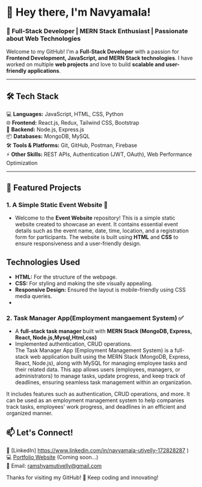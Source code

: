 
# 👋 Hey there, I'm Navyamala!  
### 🌟 Full-Stack Developer | MERN Stack Enthusiast | Passionate about Web Technologies  

Welcome to my GitHub! I'm a **Full-Stack Developer** with a passion for **Frontend Development, JavaScript, and MERN Stack technologies**.  I have worked on multiple **web projects** and love to build **scalable and user-friendly applications**.  

---

## 🛠️ Tech Stack  
💻 **Languages:** JavaScript, HTML, CSS, Python  
🌐 **Frontend:** React.js, Redux, Tailwind CSS, Bootstrap  
🚀 **Backend:** Node.js, Express.js  
📦 **Databases:** MongoDB, MySQL  
🛠️ **Tools & Platforms:** Git, GitHub, Postman, Firebase  
⚡ **Other Skills:** REST APIs, Authentication (JWT, OAuth), Web Performance Optimization  

---

## 📌 Featured Projects  
### **1. A Simple Static Event  Website** 🛒  

- Welcome to the **Event Website** repository! This is a simple static website created to showcase an event. It contains essential event details such as the event name, date, time, location, and a registration form for participants. The website is built using **HTML** and **CSS** to ensure responsiveness and a user-friendly design.
## Technologies Used
- **HTML:** For the structure of the webpage.
- **CSS:** For styling and making the site visually appealing.
- **Responsive Design:** Ensured the layout is mobile-friendly using CSS media queries.
- 

### **2. Task Manager App(Employment mangaement System)** ✅  
- A **full-stack task manager** built with **MERN Stack (MongoDB, Express, React, Node.js,Mysql,Html,css)**  
- Implemented authentication, CRUD operations.  
 The Task Manager App (Employment Management System) is a full-stack web application built using the MERN Stack (MongoDB, Express, React, Node.js), along with 
 MySQL for managing employee tasks and their related data. This app allows users (employees, managers, or administrators) to manage tasks, update progress, and 
 keep track of deadlines, ensuring seamless task management within an organization.

It includes features such as authentication, CRUD operations, and more. It can be used as an employment management system to help companies track tasks, employees' work progress, and deadlines in an efficient and organized manner.



## 📫 Let's Connect!  
💼 [LinkedIn]  https://www.linkedin.com/in/navyamala-utivelly-172828287 )  
💻 [Portfolio Website](#) (Coming soon...)  
📧 Email: ramshyamutivelly@gmail.com  

Thanks for visiting my GitHub! 🚀 Keep coding and innovating!  

